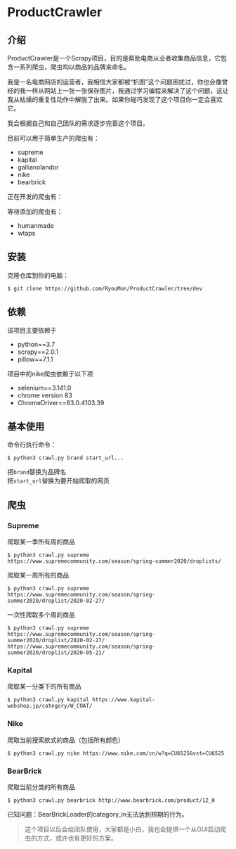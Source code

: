 # ProductCrawler
## 介绍
ProductCrawler是一个Scrapy项目，目的是帮助电商从业者收集商品信息，它包含一系列爬虫，爬虫均以商品的品牌来命名。

我是一名电商网店的运营者，我相信大家都被“扒图”这个问题困扰过，你也会像曾经的我一样从网站上一张一张保存图片，我通过学习编程来解决了这个问题，这让我从枯燥的重复性动作中解脱了出来。如果你碰巧发现了这个项目你一定会喜欢它。

我会根据自己和自己团队的需求逐步完善这个项目。

目前可以用于简单生产的爬虫有：
+ supreme  
+ kapital
+ gallianolandor
+ nike
+ bearbrick

正在开发的爬虫有：

等待添加的爬虫有：
+ humanmade
+ wtaps

## 安装

克隆仓库到你的电脑：

    $ git clone https://github.com/RyouMon/ProductCrawler/tree/dev

## 依赖

该项目主要依赖于
+ python==3.7
+ scrapy==2.0.1
+ pillow==7.1.1

项目中的nike爬虫依赖于以下项
+ selenium==3.141.0
+ chrome version 83
+ ChromeDriver==83.0.4103.39

## 基本使用

命令行执行命令：

    $ python3 crawl.py brand start_url...

把`brand`替换为品牌名  
把`start_url`替换为要开始爬取的网页

## 爬虫
### Supreme
爬取某一季所有周的商品  

    $ python3 crawl.py supreme https://www.supremecommunity.com/season/spring-summer2020/droplists/

爬取某一周所有的商品  

    $ python3 crawl.py supreme https://www.supremecommunity.com/season/spring-summer2020/droplist/2020-02-27/

一次性爬取多个周的商品

    $ python3 crawl.py supreme https://www.supremecommunity.com/season/spring-summer2020/droplist/2020-02-27/ https://www.supremecommunity.com/season/spring-summer2020/droplist/2020-05-21/

### Kapital
爬取某一分类下的所有商品

    $ python3 crawl.py kapital https://www.kapital-webshop.jp/category/W_COAT/

### Nike
爬取当前搜索款式的商品（包括所有颜色）

    $ python3 crawl.py nike https://www.nike.com/cn/w?q=CU6525&vst=CU6525
    
### BearBrick
爬取当前分类的所有商品

    $ python3 crawl.py bearbrick http://www.bearbrick.com/product/12_0
    
已知问题：BearBrickLoader的category_in无法达到预期的行为。


> 这个项目以后会给团队使用，大家都是小白，我也会提供一个从GUI启动爬虫的方式，或许也有更好的方案。
